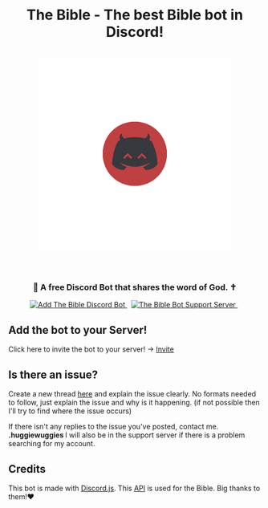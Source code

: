 <h1 align="center">
    <br>
    The Bible - The best Bible bot in Discord!
    <br><br>
    <img src="./assets/avatar.png" alt="The Bible icon">
    <br><br>
</h1>

<h3 align="center">
    📖 A free Discord Bot that shares the word of God. ✝
</h3>

<p align="center">
    <a href="https://discord.com/api/oauth2/authorize?client_id=1147533854387753063&permissions=8&scope=bot%20applications.commands">
        <img src="https://img.shields.io/badge/Discord-%235865F2.svg?style=for-the-badge&label=Add%20bot&labelColor=1b1c1d&logo=discord&logoColor=white&color=4c73df" alt="Add The Bible Discord Bot">
    </a>&nbsp;
    <a href="https://discord.gg/xNQjrPYC94">
        <img src="https://img.shields.io/badge/Discord-%235865F2.svg?style=for-the-badge&label=Support%20Server&labelColor=1b1c1d&logo=discord&logoColor=white&color=4c73df" alt="The Bible Bot Support Server">
    </a>&nbsp;
    <br>
</p>

## Add the bot to your Server!

Click here to invite the bot to your server!  ->  [Invite](https://discord.com/api/oauth2/authorize?client_id=1147533854387753063&permissions=8&scope=bot%20applications.commands)



## Is there an issue?

Create a new thread [here](https://github.com/huggiewuggies/nothuggiewuggies/issues) and explain the issue clearly. No formats needed to follow, just explain the issue and why is it happening. (if not possible then I'll try to find where the issue occurs)

If there isn't any replies to the issue you've posted, contact me. <b> .huggiewuggies </b>
I will also be in the support server if there is a problem searching for my account.

## Credits

This bot is made with [Discord.js](https://discord.js.org/). 
This [API](https://scriptures.nephi.org/) is used for the Bible. Big thanks to them!❤

</tr>
</table>
